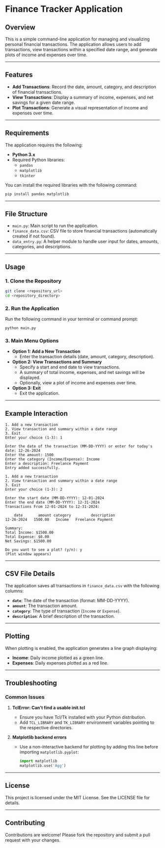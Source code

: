 # Finance Tracker Application

## Overview
This is a simple command-line application for managing and visualizing personal financial transactions. The application allows users to add transactions, view transactions within a specified date range, and generate plots of income and expenses over time.

---

## Features
- **Add Transactions**: Record the date, amount, category, and description of financial transactions.
- **View Transactions**: Display a summary of income, expenses, and net savings for a given date range.
- **Plot Transactions**: Generate a visual representation of income and expenses over time.

---

## Requirements
The application requires the following:

- **Python 3.x**
- Required Python libraries:
  - `pandas`
  - `matplotlib`
  - `tkinter`

You can install the required libraries with the following command:
```bash
pip install pandas matplotlib
```

---

## File Structure
- `main.py`: Main script to run the application.
- `finance_data.csv`: CSV file to store financial transactions (automatically created if not found).
- `data_entry.py`: A helper module to handle user input for dates, amounts, categories, and descriptions.

---

## Usage
### 1. Clone the Repository
```bash
git clone <repository_url>
cd <repository_directory>
```

### 2. Run the Application
Run the following command in your terminal or command prompt:
```bash
python main.py
```

### 3. Main Menu Options
- **Option 1: Add a New Transaction**
  - Enter the transaction details (date, amount, category, description).
- **Option 2: View Transactions and Summary**
  - Specify a start and end date to view transactions.
  - A summary of total income, expenses, and net savings will be displayed.
  - Optionally, view a plot of income and expenses over time.
- **Option 3: Exit**
  - Exit the application.

---

## Example Interaction
```plaintext
1. Add a new transaction
2. View transaction and summary within a date range
3. Exit
Enter your choice (1-3): 1

Enter the date of the transaction (MM-DD-YYYY) or enter for today's date: 12-26-2024
Enter the amount: 1500
Enter the category (Income/Expense): Income
Enter a description: Freelance Payment
Entry added successfully.

1. Add a new transaction
2. View transaction and summary within a date range
3. Exit
Enter your choice (1-3): 2

Enter the start date (MM-DD-YYYY): 12-01-2024
Enter the end date (MM-DD-YYYY): 12-31-2024
Transactions From 12-01-2024 to 12-31-2024:

    date       amount category         description
12-26-2024   1500.00   Income   Freelance Payment

Summary:
Total Income: $1500.00
Total Expense: $0.00
Net Savings: $1500.00

Do you want to see a plot? (y/n): y
(Plot window appears)
```

---

## CSV File Details
The application saves all transactions in `finance_data.csv` with the following columns:
- **`date`**: The date of the transaction (format: MM-DD-YYYY).
- **`amount`**: The transaction amount.
- **`category`**: The type of transaction (`Income` or `Expense`).
- **`description`**: A brief description of the transaction.

---

## Plotting
When plotting is enabled, the application generates a line graph displaying:
- **Income**: Daily income plotted as a green line.
- **Expenses**: Daily expenses plotted as a red line.

---

## Troubleshooting
### Common Issues
1. **TclError: Can't find a usable init.tcl**
   - Ensure you have Tcl/Tk installed with your Python distribution.
   - Add `TCL_LIBRARY` and `TK_LIBRARY` environment variables pointing to the respective directories.

2. **Matplotlib backend errors**
   - Use a non-interactive backend for plotting by adding this line before importing `matplotlib.pyplot`:
     ```python
     import matplotlib
     matplotlib.use('Agg')
     ```

---

## License
This project is licensed under the MIT License. See the LICENSE file for details.

---

## Contributing
Contributions are welcome! Please fork the repository and submit a pull request with your changes.


